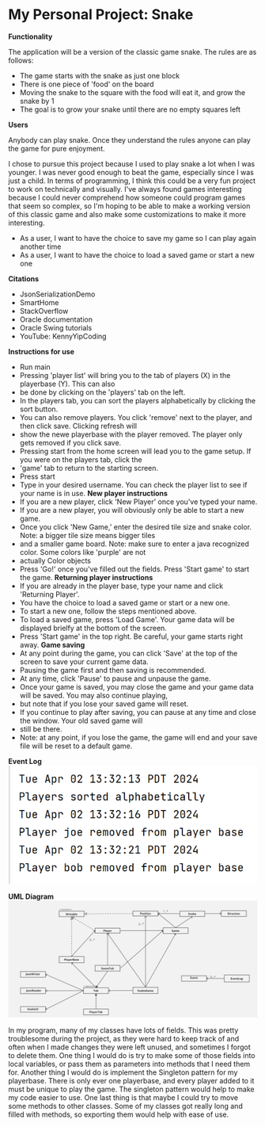 # My Personal Project: Snake

**Functionality**

The application will be a version of the classic game snake. The rules are as follows:

- The game starts with the snake as just one block
- There is one piece of 'food' on the board
- Moving the snake to the square with the food will eat it, and grow the snake by 1
- The goal is to grow your snake until there are no empty squares left

**Users**

Anybody can play snake. Once they understand the rules anyone can play the game for pure enjoyment.

I chose to pursue this project because I used to play snake a lot when I 
was younger. I was never good enough to beat the game, especially since I 
was just a child. In terms of programming, I think this could be a very fun 
project to work on technically and visually. I've always found games interesting
because I could never comprehend how someone could program games that seem
so complex, so I'm hoping to be able to make a working version of this classic
game and also make some customizations to make it more interesting.

- As a user, I want to have the choice to save my game so I can play again another time
- As a user, I want to have the choice to load a saved game or start a new one

**Citations**
- JsonSerializationDemo
- SmartHome
- StackOverflow
- Oracle documentation
- Oracle Swing tutorials
- YouTube: KennyYipCoding

**Instructions for use**
- Run main
- Pressing 'player list' will bring you to the tab of players (X) in the playerbase (Y). This can also
- be done by clicking on the 'players' tab on the left.
- In the players tab, you can sort the players alphabetically by clicking the sort button.
- You can also remove players. You click 'remove' next to the player, and then click save. Clicking refresh will
- show the newe playerbase with the player removed. The player only gets removed if you click save.
- Pressing start from the home screen will lead you to the game setup. If you were on the players tab, click the
- 'game' tab to return to the starting screen.
- Press start
- Type in your desired username. You can check the player list to see if your name is in use.
**New player instructions**
- If you are a new player, click 'New Player' once you've typed your name.
- If you are a new player, you will obviously only be able to start a new game.
- Once you click 'New Game,' enter the desired tile size and snake color. Note: a bigger tile size means bigger tiles
- and a smaller game board. Note: make sure to enter a java recognized color. Some colors like 'purple' are not
- actually Color objects
- Press 'Go!' once you've filled out the fields. Press 'Start game' to start the game.
**Returning player instructions**
- If you are already in the player base, type your name and click 'Returning Player'.
- You have the choice to load a saved game or start or a new one.
- To start a new one, follow the steps mentioned above.
- To load a saved game, press 'Load Game'. Your game data will be displayed brielfy at the bottom of the screen.
- Press 'Start game' in the top right. Be careful, your game starts right away.
**Game saving**
- At any point during the game, you can click 'Save' at the top of the screen to save your current game data.
- Pausing the game first and then saving is recommended.
- At any time, click 'Pause' to pause and unpause the game.
- Once your game is saved, you may close the game and your game data will be saved. You may also continue playing,
- but note that if you lose your saved game will reset.
- If you continue to play after saving, you can pause at any time and close the window. Your old saved game will
- still be there.
- Note: at any point, if you lose the game, the game will end and your save file will be reset to a default game.

**Event Log**
![Phase4eventlog](EventLog.png)

**UML Diagram**
![UML_Design_Diagram](UML_Design_Diagram.png)

In my program, many of my classes have lots of fields. This was pretty troublesome during the project, as they were
hard to keep track of and often when I made changes they were left unused, and sometimes I forgot to delete them.
One thing I would do is try to make some of those fields into local variables, or pass them as parameters into methods
that I need them for. Another thing I would do is implement the Singleton pattern for my playerbase. There is only ever
one playerbase, and every player added to it must be unique to play the game. The singleton pattern would help to make
my code easier to use. One last thing is that maybe I could try to move some methods to other classes. Some of my
classes got really long and filled with methods, so exporting them would help with ease of use.